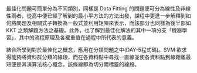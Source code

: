 最佳化問題可簡單分為不同類別，同樣是 Data Fitting 的問題便可分為線性及非線性兩者，從高中便已經了解到的最小平方法的方法出發，課程中更進一步解釋到如何將問題及相關式子轉換為一般式並利用矩陣來表示，而該部分也同樣為後半部如 KKT 之類解題方法之基礎。此外，也了解到最佳化解法的其中一項分支「機器學習」，其中的流程原理及各權重值在過程中所代表的意義。

結合所學到對於最佳化之概念，應用在分類問題之中(DAY-5程式碼)。SVM 欲求得能夠將資料群分類的線段，而在各資料點中尋找一直線並使各資料點到線距離最短便是其演算法核心概念，該條線即為切分兩標籤的線段。

